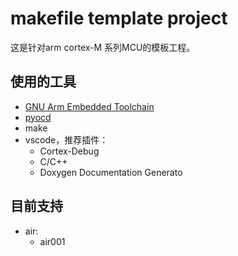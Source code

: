 # makefile template project

这是针对arm cortex-M 系列MCU的模板工程。

## 使用的工具

- [GNU Arm Embedded Toolchain](https://developer.arm.com/downloads/-/gnu-rm)
- [pyocd](https://github.com/pyocd/pyOCD)
- make
- vscode，推荐插件：
    - Cortex-Debug
    - C/C++
    - Doxygen Documentation Generato

## 目前支持

- air:
    - air001
